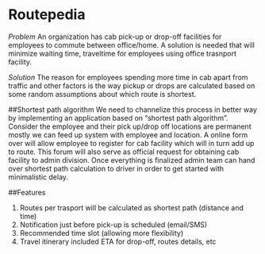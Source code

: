 Routepedia
=====================

*Problem*
An organization has cab pick-up or drop-off facilities for employees to commute between office/home. 
A solution is needed that will minimize waiting time, traveltime for employees using office trasnport facility. 

*Solution*
The reason for employees spending more time in cab apart from traffic and other factors is the way pickup or drops are calculated based on some random assumptions about which route is shortest. 

##Shortest path algorithm
We need to channelize this process in better way by implementing an application based on “shortest path algorithm”. Consider the employee and their pick up/drop off locations are permanent mostly we can feed up system with employee and location. A online form over will allow employee to register for cab facility which will in turn add up to route. This forum will also serve as official request for obtaining cab facility to admin division. Once everything is finalized admin team can hand over shortest path calculation to driver in order to get started with minimalistic delay.

##Features
1. Routes per trasport will be calculated as shortest path (distance and time)
2. Notification just before pick-up is scheduled (email/SMS)
3. Recommended time slot (allowing more flexibility)
4. Travel itinerary included ETA for drop-off, routes details, etc

